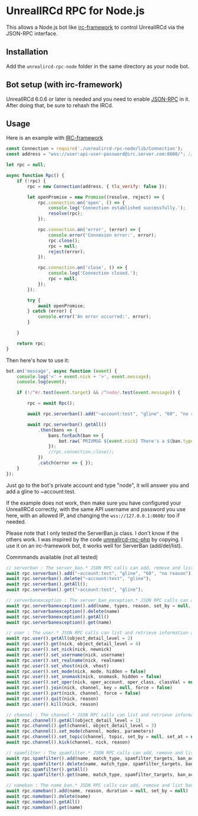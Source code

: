 UnrealIRCd RPC for Node.js
==============

This allows a Node.js bot like [irc-framework](https://github.com/kiwiirc/irc-framework) to control UnrealIRCd via the JSON-RPC interface.

Installation
------------
Add the `unrealircd-rpc-node` folder in the same directory as your node bot.
  

Bot setup (with irc-framework)
-----------------
UnrealIRCd 6.0.6 or later is needed and you need to enable
[JSON-RPC](https://www.unrealircd.org/docs/JSON-RPC) in it.
After doing that, be sure to rehash the IRCd.

Usage
-----
Here is an example with [IRC-framework](https://github.com/kiwiirc/irc-framework)
```js
const Connection = require('./unrealircd-rpc-node/lib/Connection');
const address = "wss://user:api-user-password@irc.server.com:8600/"; // Open the port in firewall for remote server

let rpc = null;

async function Rpc() {
    if (!rpc) {
        rpc = new Connection(address, { tls_verify: false });

        let openPromise = new Promise((resolve, reject) => {
            rpc.connection.on('open', () => {
                console.log('Connection established successfully.');
                resolve(rpc);
            });

            rpc.connection.on('error', (error) => {
                console.error('Connexion error:', error);
                rpc.close();
                rpc = null;
                reject(error);
            });

            rpc.connection.on('close', () => {
                console.log('Connection closed.');
                rpc = null;
            });
        });

        try {
            await openPromise;
        } catch (error) {
            console.error('An error occurred:', error);
        }

    }

    return rpc;
}
```

Then here's how to use it:
```js
bot.on('message', async function (event) {
    console.log('<' + event.nick + '>', event.message);
    console.log(event);

    if (!/^#/.test(event.target) && /^node/.test(event.message)) {

        rpc = await Rpc();

        await rpc.serverban().add("~account:test", "gline", "60", "no reason");

        await rpc.serverban().getAll()
            .then(bans => {
                bans.forEach(ban => {
                    bot.raw(`PRIVMSG ${event.nick} There's a ${ban.type} on ${ban.name}`);
                });
                //rpc.connection.close();
            })
            .catch(error => { });
    }
});
```
Just go to the bot's private account and type "node", it will answer you
and add a gline to ~account:test.

If the example does not work, then make sure you have configured your
UnrealIRCd correctly, with the same API username and password you use
here, with an allowed IP, and changing the `wss://127.0.0.1:8600/` too
if needed.

Please note that I only tested the ServerBan.js class. I don't know if the others work. 
I was inspired by the code [unrealircd-rpc-php](https://github.com/unrealircd/unrealircd-rpc-php) by copying.
I use it on an irc-framework bot, it works well for ServerBan (add/del/list).


Commmands available (not all tested)
```js
// serverban : The server_ban.* JSON RPC calls can add, remove and list server bans such as KLINE, GLINE, etc. 
await rpc.serverban().add("~account:test", "gline", "60", "no reason");
await rpc.serverban().delete("~account:test", "gline");
await rpc.serverban().getAll();
await rpc.serverban().get("~account:test", "gline");

// serverbanexception : The server_ban_exception.* JSON RPC calls can add, remove and list server ban exceptions (ELINEs). 
await rpc.serverbanexception().add(name, types, reason, set_by = null, duration = null)
await rpc.serverbanexception().delete(name)
await rpc.serverbanexception().getAll()
await rpc.serverbanexception().get(name)

// user : The user.* JSON RPC calls can list and retrieve information about users. 
await rpc.user().getAll(object_detail_level = 2)
await rpc.user().get(nick, object_detail_level = 4)
await rpc.user().set_nick(nick, newnick)
await rpc.user().set_username(nick, username)
await rpc.user().set_realname(nick, realname)
await rpc.user().set_vhost(nick, vhost)
await rpc.user().set_mode(nick, mode, hidden = false)
await rpc.user().set_snomask(nick, snomask, hidden = false)
await rpc.user().set_oper(nick, oper_account, oper_class, classVal = null, modes = null, snomask = null, vhost = null)
await rpc.user().join(nick, channel, key = null, force = false)
await rpc.user().part(nick, channel, force = false)
await rpc.user().quit(nick, reason)
await rpc.user().kill(nick, reason)

// channel : The channel.* JSON RPC calls can list and retrieve information about channels. 
await rpc.channel().getAll(object_detail_level = 1)
await rpc.channel().get(channel, object_detail_level = 3)
await rpc.channel().set_mode(channel, modes, parameters)
await rpc.channel().set_topic(channel, topic, set_by = null, set_at = null)
await rpc.channel().kick(channel, nick, reason)

// spamfilter : The spamfilter.* JSON RPC calls can add, remove and list spamfilters. 
await rpc.spamfilter().add(name, match_type, spamfilter_targets, ban_action, ban_duration, reason)
await rpc.spamfilter().delete(name, match_type, spamfilter_targets, ban_action)
await rpc.spamfilter().getAll()
await rpc.spamfilter().get(name, match_type, spamfilter_targets, ban_action)

// nameban : The name_ban.* JSON RPC calls can add, remove and list banned nicks and channels (q-lines).
await rpc.nameban().add(name, reason, duration = null, set_by = null)
await rpc.nameban().delete(name)
await rpc.nameban().getAll()
await rpc.nameban().get(name)
```
